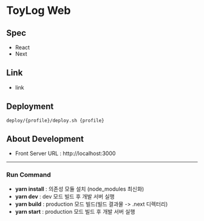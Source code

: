 # ToyLog Web

## Spec

- React
- Next

## Link

- link

## Deployment

```shell script
deploy/{profile}/deploy.sh {profile}
```

## About Development

- Front Server URL : http://localhost:3000

---

### Run Command

- **yarn install** : 의존성 모듈 설치 (node_modules 최신화)
- **yarn dev** : dev 모드 빌드 후 개발 서버 실행
- **yarn build** : production 모드 빌드(빌드 결과물 -> .next 디렉터리)
- **yarn start** : production 모드 빌드 후 개발 서버 실행